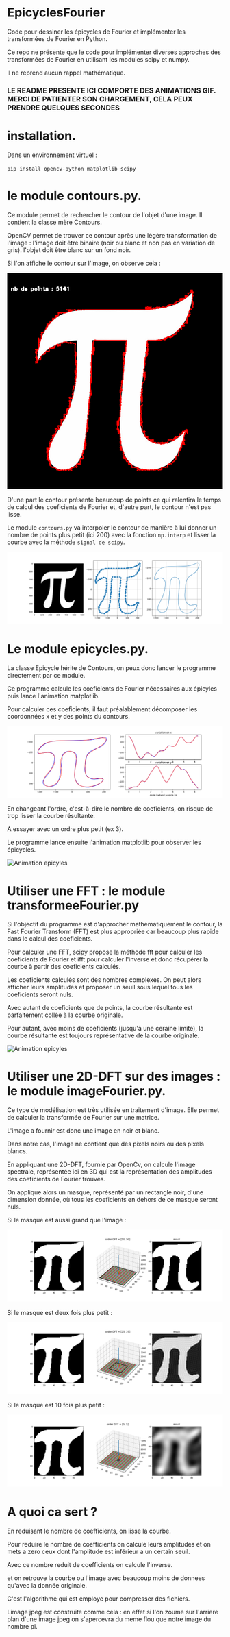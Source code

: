 # EpicyclesFourier

Code pour dessiner les épicycles de Fourier et implémenter les transformées de Fourier en Python. 

Ce repo ne présente que le code pour implémenter diverses approches des transformées de Fourier en utilisant les modules scipy et numpy. 

Il ne reprend aucun rappel mathématique. 

### LE README PRESENTE ICI COMPORTE DES ANIMATIONS GIF. MERCI DE PATIENTER SON CHARGEMENT, CELA PEUX PRENDRE QUELQUES SECONDES ###

# installation. 

Dans un environnement virtuel :  

`pip install opencv-python matplotlib scipy`

# le module contours.py. 

Ce module permet de rechercher le contour de l'objet d'une image. Il contient la classe mère Contours. 

OpenCV permet de trouver ce contour après une légère transformation de l'image :
l'image doit être binaire (noir ou blanc et non pas en variation de gris). 
l'objet doit être blanc sur un fond noir. 

Si l'on affiche le contour sur l'image, on observe cela :

![Contours Image](Pictures/image_originale.png)

D'une part le contour présente beaucoup de points ce qui ralentira le temps de calcul des coeficients de Fourier et, d'autre part, le contour n'est pas lisse. 

Le module `contours.py` va interpoler le contour de manière à lui donner un nombre de points plus petit (ici 200) avec la fonction `np.interp` et lisser la courbe avec la méthode `signal de scipy`. 

![Contours Image](Pictures/resultat_contour.png)

# Le module epicycles.py. 

La classe Epicycle hérite de Contours, on peux donc lancer le programme directement par ce module. 

Ce programme calcule les coeficients de Fourier nécessaires aux épicyles puis lance l'animation matplotlib. 

Pour calculer ces coeficients, il faut préalablement décomposer les coordonnées x et y des points du contours. 

![Contours Image](Pictures/epicycles.png)


En changeant l'ordre, c'est-à-dire le nombre de coeficients, on risque de trop lisser la courbe résultante. 

A essayer avec un ordre plus petit (ex 3). 

Le programme lance ensuite l'animation matplotlib pour observer les épicycles. 

![Animation epicyles](Pictures/animation_readme.gif)

# Utiliser une FFT : le module transformeeFourier.py

Si l'objectif du programme est d'approcher mathématiquement le contour, la Fast Fourier Transform (FFT) est plus appropriée car beaucoup plus rapide dans le calcul des coeficients. 

Pour calculer une FFT, scipy propose la méthode fft pour calculer les coeficients de Fourier et ifft pour calculer l'inverse et donc récupérer la courbe à partir des coeficients calculés. 

Les coeficients calculés sont des nombres complexes. On peut alors afficher leurs amplitudes et proposer un seuil sous lequel tous les coeficients seront nuls. 

Avec autant de coeficients que de points, la courbe résultante est parfaitement collée à la courbe originale. 

Pour autant, avec moins de coeficients (jusqu'à une ceraine limite), la courbe résultante est toujours représentative de la courbe originale. 

![Animation epicyles](Pictures/animation_readme_fft.gif)

# Utiliser une 2D-DFT sur des images : le module imageFourier.py. 

Ce type de modélisation est très utilisée en traitement d'image. Elle permet de calculer la transformée de Fourier sur une matrice. 

L'image a fournir est donc une image en noir et blanc. 

Dans notre cas, l'image ne contient que des pixels noirs ou des pixels blancs. 

En appliquant une 2D-DFT, fournie par OpenCv, on calcule l'image spectrale, représentée ici en 3D qui est la représentation des amplitudes des coeficients de Fourier trouvés. 

On applique alors un masque, représenté par un rectangle noir, d'une dimension donnée, où tous les coeficients en dehors de ce masque seront nuls. 

Si le masque est aussi grand que l'image :

![Contours Image](<Pictures/image_DFT_[50, 50].png>)

Si le masque est deux fois plus petit :

![alt text](<Pictures/image_DFT_[25, 25].png>)

Si le masque est 10 fois plus petit :

![alt text](<Pictures/image_DFT_[5, 5].png>)

# A quoi ca sert ?  

En reduisant le nombre de coefficients, on lisse la courbe. 

Pour reduire le nombre de coefficients on calcule leurs amplitudes et on mets a zero ceux dont l'amplitude est inférieur a un certain seuil. 

Avec ce nombre reduit de coefficients on calcule l'inverse. 

et on retrouve la courbe ou l'image avec beaucoup moins de donnees qu'avec la donnée originale. 

C'est l'algorithme qui est employe pour compresser des fichiers. 

Limage jpeg est construite comme cela : en effet si l'on zoume sur l'arriere plan d'une image jpeg on s'apercevra du meme flou que notre image du nombre pi. 









